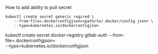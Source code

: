 How to add ability to pull secret

    kubectl create secret generic regcred \
        --from-file=.dockerconfigjson=<path/to/.docker/config.json> \
        --type=kubernetes.io/dockerconfigjson


kubectl create secret docker-registry gitlab-auth
        --from-file=.dockerconfigjson= \
        --type=kubernetes.io/dockerconfigjson